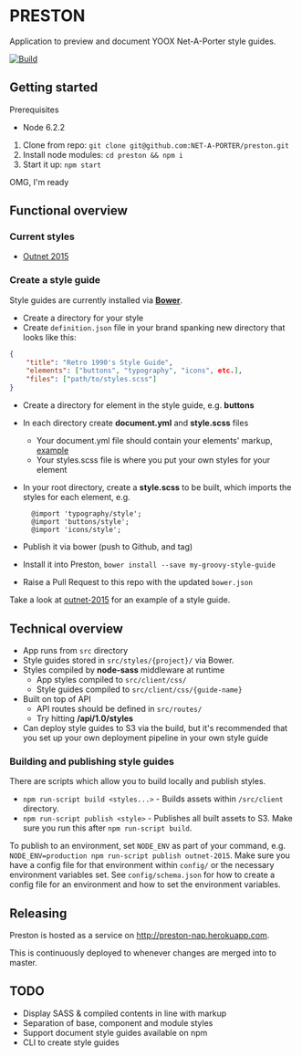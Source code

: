 # PRESTON
Application to preview and document YOOX Net-A-Porter style guides.

[![Build](https://travis-ci.org/NET-A-PORTER/preston.svg)](https://travis-ci.org/NET-A-PORTER/preston)

## Getting started

Prerequisites

- Node 6.2.2

1. Clone from repo: `git clone git@github.com:NET-A-PORTER/preston.git`
2. Install node modules: `cd preston && npm i`
3. Start it up: `npm start`

OMG, I'm ready

## Functional overview
### Current styles
- [Outnet 2015](https://github.com/NET-A-PORTER/outnet-2015)

### Create a style guide
Style guides are currently installed via **[Bower](https://bower.io/)**.
- Create a directory for your style
- Create `definition.json` file in your brand spanking new directory that looks like this:
```json
{
	"title": "Retro 1990's Style Guide",
	"elements": ["buttons", "typography", "icons", etc.],
  	"files": ["path/to/styles.scss"]
}
```
- Create a directory for element in the style guide, e.g. **buttons**
- In each directory create **document.yml** and **style.scss** files
	- Your document.yml file should contain your elements' markup, [example](https://github.com/NET-A-PORTER/outnet-2015/blob/master/buttons/document.yml)
	- Your styles.scss file is where you put your own styles for your element
- In your root directory, create a **style.scss** to be built, which imports the styles for each element, e.g.

  ```
  	@import 'typography/style';
	@import 'buttons/style';
	@import 'icons/style';
  ```
- Publish it via bower (push to Github, and tag)
- Install it into Preston, `bower install --save my-groovy-style-guide`
- Raise a Pull Request to this repo with the updated `bower.json`

Take a look at [outnet-2015](https://github.com/NET-A-PORTER/outnet-2015) for an example of a style guide.

## Technical overview
- App runs from `src` directory
- Style guides stored in `src/styles/{project}/` via Bower.
- Styles compiled by **node-sass** middleware at runtime
	- App styles compiled to `src/client/css/`
	- Style guides compiled to `src/client/css/{guide-name}`
- Built on top of API
	- API routes should be defined in `src/routes/`
	- Try hitting **/api/1.0/styles**
- Can deploy style guides to S3 via the build, but it's recommended that you set up your own deployment pipeline in your own style guide

### Building and publishing style guides

There are scripts which allow you to build locally and publish styles.

- `npm run-script build <styles...>` - Builds assets within `/src/client` directory.
- `npm run-script publish <style>` - Publishes all built assets to S3. Make sure you run this after `npm run-script build`.

To publish to an environment, set `NODE_ENV` as part of your command, e.g. `NODE_ENV=production npm run-script publish outnet-2015`. Make sure you have a config file for that environment within `config/` or the necessary environment variables set. See `config/schema.json` for how to create a config file for an environment and how to set the environment variables.

## Releasing

Preston is hosted as a service on http://preston-nap.herokuapp.com.

This is continuously deployed to whenever changes are merged into to master.

## TODO
- Display SASS & compiled contents in line with markup
- Separation of base, component and module styles
- Support document style guides available on npm
- CLI to create style guides
